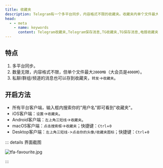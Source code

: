 ```yaml
---
title: 收藏夹
description: Telegram有一个多平台同步，内容格式不限的收藏夹。收藏夹内单个文件最大2000MB。本文介绍了如何使用Telegram收藏夹。
head:
  - - meta
    - name: keywords
      content: Telegram收藏夹,Telegram保存消息,TG收藏夹,TG保存消息,电报收藏夹,电报保存消息
---
```


## 特点

1. 多平台同步。
2. 数量无限，内容格式不限，但单个文件最大`2000MB`（大会员是`4000M`）。
3. 私聊/群组/频道的消息也可以存到收藏夹，`转发`->`收藏夹`。

## 开启方法

- 所有平台客户端，输入框内搜索你的"用户名"即可看到"收藏夹"。
- iOS客户端：`设置`->`收藏夹`。
- Android客户端：`左上角三短线`->`收藏夹`。
- macOS客户端：`点击搜索框`->`收藏夹`；快捷键：`Ctrl`+`0`
- Desktop客户端：`左上角三短线-`>`点击你的头像/收藏夹图标`；快捷键：`Ctrl`+`0`

::: details 界面截图

![tfa-favourite.jpg](https://cdn.jsdelivr.net/gh/tgwiki/images/tfa/favourite.jpg)

:::
